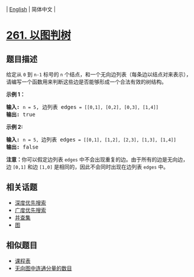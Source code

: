 
| [English](README.md) | 简体中文 |

# [261. 以图判树](https://leetcode-cn.com/problems/graph-valid-tree/)

## 题目描述

<p>给定从 <code>0</code> 到 <code>n-1</code>&nbsp;标号的&nbsp;<code>n</code> 个结点，和一个无向边列表（每条边以结点对来表示），请编写一个函数用来判断这些边是否能够形成一个合法有效的树结构。</p>

<p><strong>示例 1：</strong></p>

<pre><strong>输入:</strong> <code>n = 5</code>, 边列表 edges<code> = [[0,1], [0,2], [0,3], [1,4]]</code>
<strong>输出:</strong> true</pre>

<p><strong>示例 2:</strong></p>

<pre><strong>输入:</strong> <code>n = 5, </code>边列表 edges<code> = [[0,1], [1,2], [2,3], [1,3], [1,4]]</code>
<strong>输出:</strong> false</pre>

<p><strong>注意：</strong>你可以假定边列表 <code>edges</code> 中不会出现重复的边。由于所有的边是无向边，边&nbsp;<code>[0,1]</code>&nbsp;和边 <code>[1,0]</code>&nbsp;是相同的，因此不会同时出现在边列表 <code>edges</code> 中。</p>


## 相关话题

- [深度优先搜索](https://leetcode-cn.com/tag/depth-first-search)
- [广度优先搜索](https://leetcode-cn.com/tag/breadth-first-search)
- [并查集](https://leetcode-cn.com/tag/union-find)
- [图](https://leetcode-cn.com/tag/graph)

## 相似题目

- [课程表](../course-schedule/README.md)
- [无向图中连通分量的数目](../number-of-connected-components-in-an-undirected-graph/README.md)
